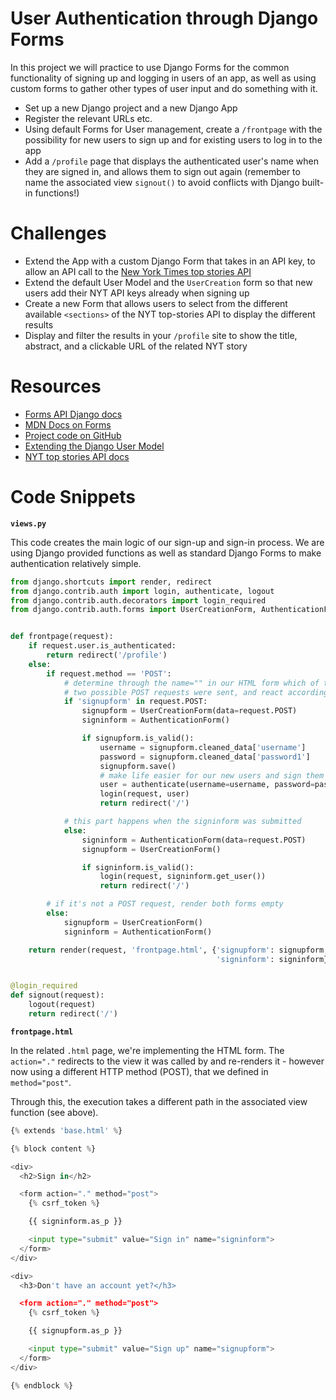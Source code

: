 # User Authentication through Django Forms

In this project we will practice to use Django Forms for the common functionality of signing up and logging in users of an app, as well as using custom forms to gather other types of user input and do something with it.

* Set up a new Django project and a new Django App
* Register the relevant URLs etc.
* Using default Forms for User management, create a `/frontpage` with the possibility for new users to sign up and for existing users to log in to the app
* Add a `/profile` page that displays the authenticated user's name when they are signed in, and allows them to sign out again (remember to name the associated view `signout()` to avoid conflicts with Django built-in functions!)

# Challenges

- Extend the App with a custom Django Form that takes in an API key, to allow an API call to the [New York Times top stories API](https://developer.nytimes.com/top_stories_v2.json#/README)
- Extend the default User Model and the `UserCreation` form so that new users add their NYT API keys already when signing up
- Create a new Form that allows users to select from the different available `<sections>` of the NYT top-stories API to display the different results
- Display and filter the results in your `/profile` site to show the title, abstract, and a clickable URL of the related NYT story


# Resources

* [Forms API Django docs](https://docs.djangoproject.com/en/2.1/ref/forms/api/)
* [MDN Docs on Forms](https://developer.mozilla.org/en-US/docs/Learn/Server-side/Django/Forms)
* [Project code on GitHub](https://github.com/martin-martin/django-simple-auth)
* [Extending the Django User Model](https://simpleisbetterthancomplex.com/tutorial/2016/07/22/how-to-extend-django-user-model.html#onetoone)
* [NYT top stories API docs](https://developer.nytimes.com/top_stories_v2.json#/README)

# Code Snippets

**`views.py`**

This code creates the main logic of our sign-up and sign-in process. We are using Django provided functions as well as standard Django Forms to make authentication relatively simple.


```python
from django.shortcuts import render, redirect
from django.contrib.auth import login, authenticate, logout
from django.contrib.auth.decorators import login_required
from django.contrib.auth.forms import UserCreationForm, AuthenticationForm


def frontpage(request):
    if request.user.is_authenticated:
        return redirect('/profile')
    else:
        if request.method == 'POST':
            # determine through the name="" in our HTML form which of the
            # two possible POST requests were sent, and react accordingly
            if 'signupform' in request.POST:
                signupform = UserCreationForm(data=request.POST)
                signinform = AuthenticationForm()

                if signupform.is_valid():
                    username = signupform.cleaned_data['username']
                    password = signupform.cleaned_data['password1']
                    signupform.save()
                    # make life easier for our new users and sign them in
                    user = authenticate(username=username, password=password)
                    login(request, user)
                    return redirect('/')

            # this part happens when the signinform was submitted
            else:
                signinform = AuthenticationForm(data=request.POST)
                signupform = UserCreationForm()

                if signinform.is_valid():
                    login(request, signinform.get_user())
                    return redirect('/')

        # if it's not a POST request, render both forms empty
        else:
            signupform = UserCreationForm()
            signinform = AuthenticationForm()

    return render(request, 'frontpage.html', {'signupform': signupform,
                                              'signinform': signinform})


@login_required
def signout(request):
    logout(request)
    return redirect('/')
```


**`frontpage.html`**

In the related `.html` page, we're implementing the HTML form. The `action="."` redirects to the view it was called by and re-renders it - however now using a different HTTP method (POST), that we defined in `method="post"`.

Through this, the execution takes a different path in the associated view function (see above).

```python
{% extends 'base.html' %}

{% block content %}

<div>
  <h2>Sign in</h2>

  <form action="." method="post">
    {% csrf_token %}

    {{ signinform.as_p }}

    <input type="submit" value="Sign in" name="signinform">
  </form>
</div>

<div>
  <h3>Don't have an account yet?</h3>

  <form action="." method="post">
    {% csrf_token %}

    {{ signupform.as_p }}

    <input type="submit" value="Sign up" name="signupform">
  </form>
</div>

{% endblock %}
```
